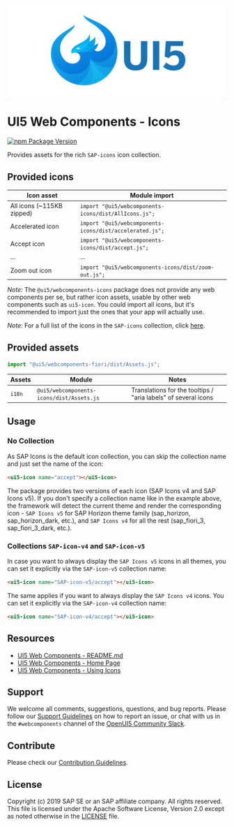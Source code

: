 ![UI5 icon](https://raw.githubusercontent.com/SAP/ui5-webcomponents/main/docs/images/UI5_logo_wide.png)


# UI5 Web Components - Icons

[![npm Package Version](https://badge.fury.io/js/%40ui5%2Fwebcomponents.svg)](https://www.npmjs.com/package/@ui5/webcomponents)

Provides assets for the rich `SAP-icons` icon collection.

## Provided icons

| Icon asset                | Module import                                            |
|---------------------------|----------------------------------------------------------|
| All icons (~115KB zipped) | `import "@ui5/webcomponents-icons/dist/AllIcons.js";`    |
| Accelerated icon          | `import "@ui5/webcomponents-icons/dist/accelerated.js";` |
| Accept icon               | `import "@ui5/webcomponents-icons/dist/accept.js";`      |
| ...                       | ...                                                      |
| Zoom out icon             | `import "@ui5/webcomponents-icons/dist/zoom-out.js";`    |

*Note:* The `@ui5/webcomponents-icons` package does not provide any web components per se, but rather icon assets,
usable by other web components such as `ui5-icon`. You could import all icons, but it's recommended to import 
just the ones that your app will actually use.

*Note:* For a full list of the icons in the `SAP-icons` collection, click [here](https://sdk.openui5.org/test-resources/sap/m/demokit/iconExplorer/webapp/index.html#/overview/SAP-icons).

## Provided assets

```js
import "@ui5/webcomponents-fiori/dist/Assets.js";
```

| Assets           | Module                                           | Notes                                                                                                                                                                                                            |
|------------------|--------------------------------------------------|------------------------------------------------------------------------------------------------------------------------------------------------------------------------------------------------------------------|
| `i18n`           | `@ui5/webcomponents-icons/dist/Assets.js`        | Translations for the tooltips / "aria labels" of several icons                                                                                                                                                   |
## Usage

### No Collection 
As SAP Icons is the default icon collection, you can skip the collection name and just set the name of the icon:

```html
<ui5-icon name="accept"></ui5-icon>
```

The package provides two versions of each icon (SAP Icons v4 and SAP Icons v5). If you don't specify a collection name like in the example above,
the framework will detect the current theme and render the corresponding icon - `SAP Icons v5` for SAP Horizon theme family  (sap_horizon, sap_horizon_dark, etc.), and `SAP Icons v4` for all the rest (sap_fiori_3, sap_fiori_3_dark, etc.).

### Collections `SAP-icon-v4` and `SAP-icon-v5`

In case you want to always display the `SAP Icons v5` icons in all themes, you can set it explicitly via the `SAP-icon-v5` collection name:

```html
<ui5-icon name="SAP-icon-v5/accept"></ui5-icon>
```

The same applies if you want to always display the `SAP Icons v4` icons. You can set it explicitly via the `SAP-icon-v4` collection name:
```html
<ui5-icon name="SAP-icon-v4/accept"></ui5-icon>
```

## Resources
- [UI5 Web Components - README.md](https://github.com/UI5/webcomponents/blob/main/README.md)
- [UI5 Web Components - Home Page](https://sap.github.io/ui5-webcomponents)
- [UI5 Web Components - Using Icons](https://ui5.github.io/webcomponents/playground/getting-started/using-icons/)

## Support
We welcome all comments, suggestions, questions, and bug reports. Please follow our [Support Guidelines](https://github.com/UI5/webcomponents/blob/main/SUPPORT.md#-content) on how to report an issue, or chat with us in the `#webcomponents` channel of the [OpenUI5 Community Slack](https://ui5-slack-invite.cfapps.eu10.hana.ondemand.com/).

## Contribute
Please check our [Contribution Guidelines](https://github.com/UI5/webcomponents/blob/main/docs/6-contributing/02-conventions-and-guidelines.md).

## License
Copyright (c) 2019 SAP SE or an SAP affiliate company. All rights reserved.
This file is licensed under the Apache Software License, Version 2.0 except as noted otherwise in the [LICENSE](https://github.com/UI5/webcomponents/blob/main/LICENSE.txt) file.
